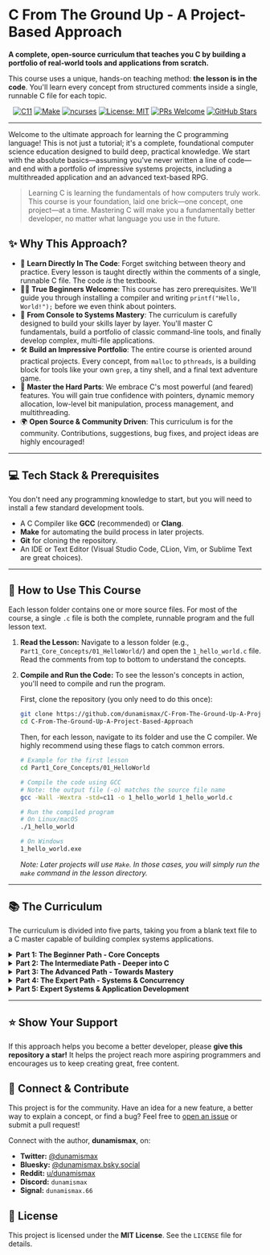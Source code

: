 # C From The Ground Up - A Project-Based Approach

<p align="left">
  <b>A complete, open-source curriculum that teaches you C by building a portfolio of real-world tools and applications from scratch.</b>
</p>
<p align="left">
  This course uses a unique, hands-on teaching method: <b>the lesson is in the code</b>. You'll learn every concept from structured comments inside a single, runnable C file for each topic.
</p>
<p align="center">
  <a href="https://en.wikipedia.org/wiki/C11_(C_standard_revision)"><img src="https://img.shields.io/badge/Language-C11-blue.svg" alt="C11"></a>
  <a href="https://www.gnu.org/software/make/"><img src="https://img.shields.io/badge/Build-Make-green.svg" alt="Make"></a>
  <a href="https://en.wikipedia.org/wiki/Ncurses"><img src="https://img.shields.io/badge/UI-ncurses-9cf" alt="ncurses"></a>
  <a href="https://github.com/dunamismax/C-From-The-Ground-Up-A-Project-Based-Approach/blob/main/LICENSE"><img src="https://img.shields.io/badge/License-MIT-yellow.svg" alt="License: MIT"></a>
  <a href="https://github.com/dunamismax/C-From-The-Ground-Up-A-Project-Based-Approach/pulls"><img src="https://img.shields.io/badge/PRs-welcome-brightgreen.svg?style=flat-square" alt="PRs Welcome"></a>
  <a href="https://github.com/dunamismax/C-From-The-Ground-Up-A-Project-Based-Approach/stargazers"><img src="https://img.shields.io/github/stars/dunamismax/C-From-The-Ground-Up-A-Project-Based-Approach?style=social" alt="GitHub Stars"></a>
</p>

---

Welcome to the ultimate approach for learning the C programming language! This is not just a tutorial; it's a complete, foundational computer science education designed to build deep, practical knowledge. We start with the absolute basics—assuming you've never written a line of code—and end with a portfolio of impressive systems projects, including a multithreaded application and an advanced text-based RPG.

> Learning C is learning the fundamentals of how computers truly work. This course is your foundation, laid one brick—one concept, one project—at a time. Mastering C will make you a fundamentally better developer, no matter what language you use in the future.

## ✨ Why This Approach?

*   📖 **Learn Directly In The Code**: Forget switching between theory and practice. Every lesson is taught directly within the comments of a single, runnable C file. The code *is* the textbook.
*   👨‍💻 **True Beginners Welcome**: This course has zero prerequisites. We'll guide you through installing a compiler and writing `printf("Hello, World!");` before we even think about pointers.
*   🚀 **From Console to Systems Mastery**: The curriculum is carefully designed to build your skills layer by layer. You'll master C fundamentals, build a portfolio of classic command-line tools, and finally develop complex, multi-file applications.
*   🛠️ **Build an Impressive Portfolio**: The entire course is oriented around practical projects. Every concept, from `malloc` to `pthreads`, is a building block for tools like your own `grep`, a tiny shell, and a final text adventure game.
*   💪 **Master the Hard Parts**: We embrace C's most powerful (and feared) features. You will gain true confidence with pointers, dynamic memory allocation, low-level bit manipulation, process management, and multithreading.
*   🌍 **Open Source & Community Driven**: This curriculum is for the community. Contributions, suggestions, bug fixes, and project ideas are highly encouraged!

---

## 💻 Tech Stack & Prerequisites

You don't need any programming knowledge to start, but you will need to install a few standard development tools.

*   A C Compiler like **GCC** (recommended) or **Clang**.
*   **Make** for automating the build process in later projects.
*   **Git** for cloning the repository.
*   An IDE or Text Editor (Visual Studio Code, CLion, Vim, or Sublime Text are great choices).

---

## 🚀 How to Use This Course

Each lesson folder contains one or more source files. For most of the course, a single `.c` file is both the complete, runnable program and the full lesson text.

1.  **Read the Lesson:** Navigate to a lesson folder (e.g., `Part1_Core_Concepts/01_HelloWorld/`) and open the `1_hello_world.c` file. Read the comments from top to bottom to understand the concepts.

2.  **Compile and Run the Code:** To see the lesson's concepts in action, you'll need to compile and run the program.

    First, clone the repository (you only need to do this once):
    ```sh
    git clone https://github.com/dunamismax/C-From-The-Ground-Up-A-Project-Based-Approach.git
    cd C-From-The-Ground-Up-A-Project-Based-Approach
    ```

    Then, for each lesson, navigate to its folder and use the C compiler. We highly recommend using these flags to catch common errors.
    ```sh
    # Example for the first lesson
    cd Part1_Core_Concepts/01_HelloWorld

    # Compile the code using GCC
    # Note: the output file (-o) matches the source file name
    gcc -Wall -Wextra -std=c11 -o 1_hello_world 1_hello_world.c

    # Run the compiled program
    # On Linux/macOS
    ./1_hello_world

    # On Windows
    1_hello_world.exe
    ```
    *Note: Later projects will use `Make`. In those cases, you will simply run the `make` command in the lesson directory.*

---

## 📚 The Curriculum

The curriculum is divided into five parts, taking you from a blank text file to a C master capable of building complex systems applications.

<details>
<summary><strong>Part 1: The Beginner Path - Core Concepts</strong></summary>
<br>
<i>(Focus: Core language syntax and logic, taught entirely within single-file console applications.)</i>

| Lesson                               | Key Concepts                                     | Description                                                              |
| ------------------------------------ | ------------------------------------------------ | ------------------------------------------------------------------------ |
| `1_hello_world.c`                    | `main()`, `<stdio.h>`, `printf()`                | The essential first step: compiling and running a basic program.         |
| `2_variables_and_data_types.c`       | `int`, `double`, `char`, format specifiers       | Learn to store, manage, and display information.                         |
| `3_user_input.c`                     | `scanf()`, `&` (address-of)                      | Make your programs interactive by reading user input from the keyboard.  |
| `4_basic_operators.c`                | `+`, `/`, `%`, `==`, `&&`, `||`                  | Perform calculations and make logical comparisons.                       |
| `5_conditional_statements.c`         | `if`, `else if`, `else`                          | Give your program a brain by letting it make decisions and follow logic. |
| `6_loops.c`                          | `for`, `while`, `do-while`                       | Teach your program to perform repetitive tasks efficiently.              |
| `7_functions.c`                      | Prototypes, definitions, calls                   | Organize code into clean, reusable, and modular blocks—a core concept.   |
| `8_arrays.c`                         | Declaration, initialization, iteration         | Manage collections of data of the same type.                             |
| `9_strings.c`                        | `char[]`, `\0` (null terminator), `<string.h>`   | Master text manipulation, a fundamental programming skill.               |

</details>

<details>
<summary><strong>Part 2: The Intermediate Path - Deeper into C</strong></summary>
<br>
<i>(Focus: Mastering memory, custom data types, and file persistence.)</i>

| Lesson                           | Key Concepts                                 | Description                                                              |
| -------------------------------- | -------------------------------------------- | ------------------------------------------------------------------------ |
| `10_pointers.c`                    | `&`, `*` (dereference), `NULL`               | Unlock C's most famous and powerful feature: direct memory manipulation. |
| `11_pointers_and_arrays.c`         | Pointer arithmetic                           | Explore the deep, fundamental relationship between pointers and arrays.  |
| `12_structs.c`                     | `struct`, member access (`.`, `->`)          | Create your own custom, complex data types to model real-world objects.  |
| `13_dynamic_memory_allocation.c` | `malloc()`, `free()`, the heap, memory leaks | Gain full control over your program's memory at runtime—a crucial C skill. |
| `14_file_io.c`                     | `FILE*`, `fopen()`, `fclose()`, `fprintf()`  | Persist data beyond program execution by reading from and writing to files.|
| `15_command_line_arguments.c`      | `argc`, `argv`                               | Make flexible tools that accept input directly from the command line.    |

</details>

<details>
<summary><strong>Part 3: The Advanced Path - Towards Mastery</strong></summary>
<br>
<i>(Focus: Building complete projects and learning advanced language features.)</i>

| Lesson                           | Key Concepts                                   | Description                                                                    |
| -------------------------------- | ---------------------------------------------- | ------------------------------------------------------------------------------ |
| `16_simple_calculator.c`         | **Project:** Combining `argv` and logic        | Build your first complete, useful tool from the skills you've learned.         |
| `17_student_record_system.c`     | **Project:** Structs, arrays, and file I/O   | Create a menu-driven database application to manage student records.           |
| `18_function_pointers.c`         | Callbacks, dispatch tables                     | Learn to treat functions like data for highly flexible and dynamic code.       |
| `19_recursion.c`                 | Base cases, recursive steps                    | Explore an elegant, powerful alternative to loops for solving complex problems.|
| `20_linked_lists.c`              | `struct Node`, traversal                       | Build one of the most fundamental dynamic data structures from scratch.        |
| `21_bit_manipulation.c`          | `&`, `|`, `^`, `~`, `<<`, `>>`                 | Go low-level by directly manipulating the individual bits of data.             |
| `22_preprocessor_directives.c`   | `#define`, `#include "..."`, `#ifdef`          | Understand the C preprocessor and how to manage large, multi-file projects.    |
| `23_unions_and_enums.c`          | `union`, `enum`                                | Learn specialized types for efficient memory use and creating readable constants.|
| `24_static_and_extern_variables.c` | `static`, `extern`, scope, linkage             | Master variable lifetime and visibility across an entire project.              |
| `25_simple_text_editor.c`        | **Capstone:** Doubly-linked list, File I/O     | Build a functional, line-based text editor. A true test of your C skills.      |

</details>

<details>
<summary><strong>Part 4: The Expert Path - Systems & Concurrency</strong></summary>
<br>
<i>(Focus: Interacting with the operating system, the network, and multiple CPU cores.)</i>

| Lesson                               | Key Concepts                                 | Description                                                                  |
| ------------------------------------ | -------------------------------------------- | ---------------------------------------------------------------------------- |
| `26_simple_socket_server.c`          | Sockets (`bind`, `listen`, `accept`)         | **Your Gateway to the Internet:** Build a basic client-server application.     |
| `27_build_your_own_grep.c`           | **Project:** Advanced File I/O, `strstr`     | **Build a Famous CLI Tool:** Create your own version of the `grep` utility.  |
| `28_hash_table_implementation.c`     | Hashing, collision resolution                | **The Engine of Modern Languages:** Implement a hash table from scratch.     |
| `29_tiny_shell.c`                      | **Project:** `fork`, `execvp`, `waitpid`     | **Build Your Own `bash`:** Create a working shell to execute other programs. |
| `30_multithreaded_file_analyzer.c`   | **Project:** `pthreads`, mutexes             | **Harness Multi-Core Power:** Use threads to analyze a large file in parallel. |

</details>

<details>
<summary><strong>Part 5: Expert Systems & Application Development</strong></summary>
<br>
<i>(Focus: Building large, multi-file applications with external libraries and advanced user interfaces.)</i>

| Lesson                                     | Key Concepts                                 | Description                                                                                             |
| ------------------------------------------ | -------------------------------------------- | ------------------------------------------------------------------------------------------------------- |
| `31_make_files_for_multi_file_projects`    | **Project:** `make`, targets, rules          | Learn to automate the build process for complex, multi-file projects.                                   |
| `32_linking_external_libraries.c`          | `-L`, `-l` flags, library paths              | Understand how to find, link, and use third-party libraries like `ncurses`.                           |
| `33_advanced_terminal_ui.c`                | **Project:** `ncurses`, windows, color       | Move beyond `printf` to build rich, interactive user interfaces in the terminal.                        |
| `34_parsing_data_files.c`                  | `strtok`, `sscanf`, state machines           | Create programs that can be configured by reading and parsing structured text files.                  |
| `35_capstone_awesome_text_adventure.c`     | **Final Capstone Project**                   | A large, multi-file text RPG using `make`, `ncurses`, and a file-based world map. Integrates all course concepts into one epic final project. |

</details>

---

## ⭐ Show Your Support

If this approach helps you become a better developer, please **give this repository a star!** It helps the project reach more aspiring programmers and encourages us to keep creating great, free content.

## 🤝 Connect & Contribute

This project is for the community. Have an idea for a new feature, a better way to explain a concept, or find a bug? Feel free to [open an issue](https://github.com/dunamismax/C-From-The-Ground-Up-A-Project-Based-Approach/issues) or submit a pull request!

Connect with the author, **dunamismax**, on:

*   **Twitter:** [@dunamismax](https://twitter.com/dunamismax)
*   **Bluesky:** [@dunamismax.bsky.social](https://bsky.app/profile/dunamismax.bsky.social)
*   **Reddit:** [u/dunamismax](https://www.reddit.com/user/dunamismax)
*   **Discord:** `dunamismax`
*   **Signal:** `dunamismax.66`

## 📜 License

This project is licensed under the **MIT License**. See the `LICENSE` file for details.